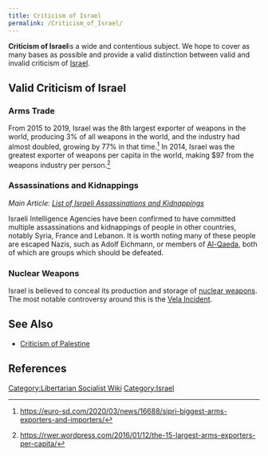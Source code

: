 ```yaml
---
title: Criticism of Israel
permalink: /Criticism_of_Israel/
---
```


**Criticism of Israel**is a wide and contentious subject. We hope to
cover as many bases as possible and provide a valid distinction between
valid and invalid criticism of [Israel](Israel.md "wikilink").

## Valid Criticism of Israel

### Arms Trade

From 2015 to 2019, Israel was the 8th largest exporter of weapons in the
world, producing 3% of all weapons in the world, and the industry had
almost doubled, growing by 77% in that time.[^1] In 2014, Israel was the
greatest exporter of weapons per capita in the world, making \$97 from
the weapons industry per person.[^2]

### Assassinations and Kidnappings

*Main Article: [List of Israeli Assassinations and
Kidnappings](List_of_Israeli_Assassinations_and_Kidnappings.md "wikilink")*

Israeli Intelligence Agencies have been confirmed to have committed
multiple assassinations and kidnappings of people in other countries,
notably Syria, France and Lebanon. It is worth noting many of these
people are escaped Nazis, such as Adolf Eichmann, or members of
[Al-Qaeda](https://www.nytimes.com/2020/11/13/world/middleeast/al-masri-abdullah-qaeda-dead.html),
both of which are groups which should be defeated.

### Nuclear Weapons

Israel is believed to conceal its production and storage of [nuclear
weapons](Nuclear_Weapons.md "wikilink"). The most notable controversy
around this is the [Vela Incident](Vela_Incident_(1979).md "wikilink").

## See Also

- [Criticism of Palestine](Criticism_of_Palestine.md "wikilink")

## References

<references />

[Category:Libertarian Socialist
Wiki](Category:Libertarian_Socialist_Wiki.md "wikilink")
[Category:Israel](Category:Israel.md "wikilink")

[^1]: <https://euro-sd.com/2020/03/news/16688/sipri-biggest-arms-exporters-and-importers/>

[^2]: <https://rwer.wordpress.com/2016/01/12/the-15-largest-arms-exporters-per-capita/>
